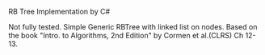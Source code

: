 RB Tree Implementation by C#

Not fully tested. Simple Generic RBTree with linked list on nodes. 
Based on the book "Intro. to Algorithms, 2nd Edition" by Cormen et al.(CLRS) Ch 12-13.
